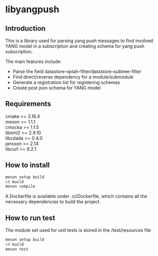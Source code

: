 # libyangpush

## Introduction

This is a library used for parsing yang push messages to find involved 
YANG model in a subscription and creating schema for yang push subscription.  

The main features include:
- Parse the field datastore-xptah-filter/datastore-subtree-filter
- Find direct/reverse dependency for a module/submodule
- Generate a registration list for registering schemas
- Create post json schema for YANG model


## Requirements

cmake >= 3.16.4  
meson >= 1.1.1  
cmocka >= 1.1.5  
libxml2 >= 2.9.10  
libcdada >= 0.4.0  
jansson >= 2.14  
libcurl >= 8.2.1

## How to install

```bash
meson setup build
cd build
meson compile
```

A Dockerfile is available under .ci/Dockerfile, which contains all the
necessary dependencies to build the project.

## How to run test
The module set used for unit tests is stored in the /test/resources file
```bash
meson setup build
cd build
meson test
``` 
